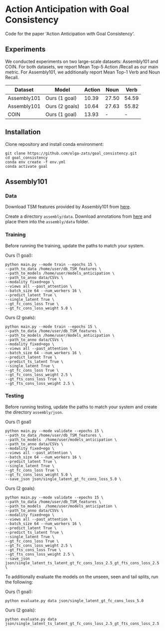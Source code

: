 # Action Anticipation with Goal Consistency
Code for the paper 'Action Anticipation with Goal Consistency'.

## Experiments
We conducted experiments on two large-scale datasets: Assembly101 and COIN. For both datasets, we report Mean Top-5 Action /Recall as our main metric. For Assembly101, we additionally report Mean Top-1 Verb and Noun Recall.

| Dataset | Model | Action | Noun | Verb | 
|---------|-------|--------|------|------|
|Assembly101| Ours (1 goal) | 10.39 | 27.50 | 54.59 | 
|Assembly101| Ours (2 goals) | 10.64 | 27.63 | 55.82| 
|COIN| Ours (1 goal) | 13.93 | - | - | 

## Installation
Clone repository and install conda environment:

```
git clone https://github.com/olga-zats/goal_consistency.git
cd goal_consistency
conda env create -f env.yml
conda activate goal
```
## Assembly101

### Data
Download TSM features provided by Assembly101 from [here](https://assembly-101.github.io/). 

Create a directory ```assembly/data```. Download annotations from [here](https://drive.google.com/drive/folders/1_HoWvfF3XFYjEFqOG7yDrIGqLzhGjL2K?usp=sharing) and place them into the ```assembly/data``` folder.

### Training
Before running the training, update the paths to match your system.

Ours (1 goal):
```
python main.py --mode train --epochs 15 \
--path_to_data /home/user/db_TSM_features \
--path_to_models /home/user/models_anticipation \
--path_to_anno data/CSVs \
--modality fixed+ego \
--views all --past_attention \
--batch_size 64 --num_workers 16 \
--predict_latent True \
--single_latent True \
--gt_fc_cons_loss True \
--gt_fc_cons_loss_weight 5.0 \
```

Ours (2 goals):
```
python main.py --mode train --epochs 15 \
--path_to_data /home/user/db_TSM_features \
--path_to_models /home/user/models_anticipation \
--path_to_anno data/CSVs \
--modality fixed+ego \
--views all --past_attention \
--batch_size 64 --num_workers 16 \
--predict_latent True \
--predict_ts_latent True \
--single_latent True \
--gt_fc_cons_loss True \
--gt_fc_cons_loss_weight 2.5 \
--gt_fts_cons_loss True \
--gt_fts_cons_loss_weight 2.5 \
```


### Testing
Before running testing, update the paths to match your system and create the directory ```assembly/json```.

Ours (1 goal)
```
python main.py --mode validate --epochs 15 \
--path_to_data /home/user/db_TSM_features \
--path_to_models  /home/user/models_anticipation \
--path_to_anno data/CSVs \
--modality fixed+ego \
--views all --past_attention \
--batch_size 64 --num_workers 16 \
--predict_latent True \
--single_latent True \
--gt_fc_cons_loss True \
--gt_fc_cons_loss_weight 5.0 \
--save_json json/single_latent_gt_fc_cons_loss_5.0 \
```

Ours (2 goals)
```
python main.py --mode validate --epochs 15 \
--path_to_data /home/user/db_TSM_features \
--path_to_models  /home/user/models_anticipation \
--path_to_anno data/CSVs \
--modality fixed+ego \
--views all --past_attention \
--batch_size 64 --num_workers 16 \
--predict_latent True \
--predict_ts_latent True \
--single_latent True \
--gt_fc_cons_loss True \
--gt_fc_cons_loss_weight 2.5 \
--gt_fts_cons_loss True \
--gt_fts_cons_loss_weight 2.5 \
--save_json json/single_latent_ts_latent_gt_fc_cons_loss_2.5_gt_fts_cons_loss_2.5 \
```

To additionally evaluate the models on the unseen, seen and tail splits, run the following:

Ours (1 goal):
```
python evaluate.py data json/single_latent_gt_fc_cons_loss_5.0
```

Ours (2 goals):
```
python evaluate.py data json/single_latent_ts_latent_gt_fc_cons_loss_2.5_gt_fts_cons_loss_2.5
```

